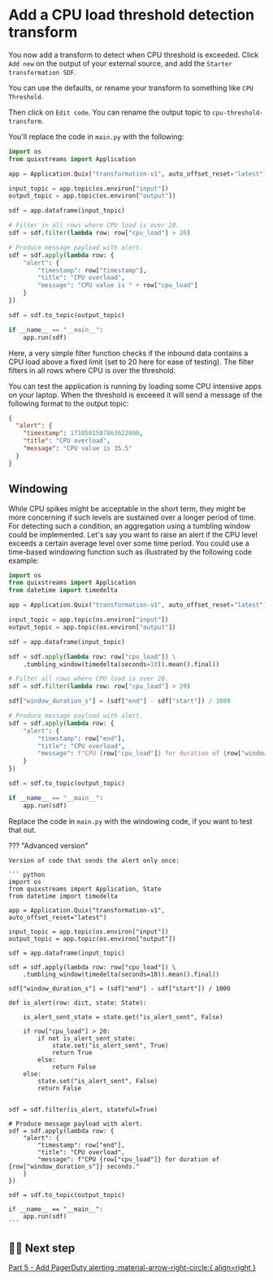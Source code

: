 # Add a CPU load threshold detection transform

You now add a transform to detect when CPU threshold is exceeded. Click `Add new` on the output of your external source, and add the `Starter transformation SDF`. 

You can use the defaults, or rename your transform to something like `CPU Threshold`. 

Then click on `Edit code`. You can rename the output topic to `cpu-threshold-transform`.

You'll replace the code in `main.py` with the following:

``` python
import os
from quixstreams import Application

app = Application.Quix("transformation-v1", auto_offset_reset="latest")

input_topic = app.topic(os.environ["input"])
output_topic = app.topic(os.environ["output"])

sdf = app.dataframe(input_topic)

# Filter in all rows where CPU load is over 20.
sdf = sdf.filter(lambda row: row["cpu_load"] > 20)

# Produce message payload with alert.
sdf = sdf.apply(lambda row: {
    "alert": {
        "timestamp": row["timestamp"],
        "title": "CPU overload",
        "message": "CPU value is " + row["cpu_load"]
    }
})

sdf = sdf.to_topic(output_topic)

if __name__ == "__main__":
    app.run(sdf)
```

Here, a very simple filter function checks if the inbound data contains a CPU load above a fixed limit (set to 20 here for ease of testing). The filter filters in all rows where CPU is over the threshold.

You can test the application is running by loading some CPU intensive apps on your laptop. When the threshold is exceeed it will send a message of the following format to the output topic:

``` json
{
  "alert": {
    "timestamp": 1710501507863622000,
    "title": "CPU overload",
    "message": "CPU value is 35.5"
  }
}
```

## Windowing

While CPU spikes might be acceptable in the short term, they might be more concerning if such levels are sustained over a longer period of time. For detecting such a condition, an aggregation using a tumbling window could be implemented. Let's say you want to raise an alert if the CPU level exceeds a certain average level over some time period. You could use a time-based windowing function such as illustrated by the following code example:

``` python
import os
from quixstreams import Application
from datetime import timedelta

app = Application.Quix("transformation-v1", auto_offset_reset="latest")

input_topic = app.topic(os.environ["input"])
output_topic = app.topic(os.environ["output"])

sdf = app.dataframe(input_topic)

sdf = sdf.apply(lambda row: row["cpu_load"]) \
    .tumbling_window(timedelta(seconds=10)).mean().final()

# Filter all rows where CPU load is over 20.
sdf = sdf.filter(lambda row: row["cpu_load"] > 20)

sdf["window_duration_s"] = (sdf["end"] - sdf["start"]) / 1000

# Produce message payload with alert.
sdf = sdf.apply(lambda row: {
    "alert": {
        "timestamp": row["end"],
        "title": "CPU overload",
        "message": f"CPU {row["cpu_load"]} for duration of {row["window_duration_s"]} seconds."
    }
})

sdf = sdf.to_topic(output_topic)

if __name__ == "__main__":
    app.run(sdf)
```

Replace the code in `main.py` with the windowing code, if you want to test that out.

??? "Advanced version"

    Version of code that sends the alert only once:

    ``` python
    import os
    from quixstreams import Application, State
    from datetime import timedelta

    app = Application.Quix("transformation-v1", auto_offset_reset="latest")

    input_topic = app.topic(os.environ["input"])
    output_topic = app.topic(os.environ["output"])

    sdf = app.dataframe(input_topic)

    sdf = sdf.apply(lambda row: row["cpu_load"]) \
        .tumbling_window(timedelta(seconds=10)).mean().final()

    sdf["window_duration_s"] = (sdf["end"] - sdf["start"]) / 1000

    def is_alert(row: dict, state: State):
        
        is_alert_sent_state = state.get("is_alert_sent", False)
        
        if row["cpu_load"] > 20:
            if not is_alert_sent_state:
                state.set("is_alert_sent", True)
                return True        
            else:
                return False
        else:
            state.set("is_alert_sent", False)
            return False
            

    sdf = sdf.filter(is_alert, stateful=True)

    # Produce message payload with alert.
    sdf = sdf.apply(lambda row: {
        "alert": {
            "timestamp": row["end"],
            "title": "CPU overload",
            "message": f"CPU {row["cpu_load"]} for duration of {row["window_duration_s"]} seconds."
        }
    })

    sdf = sdf.to_topic(output_topic)

    if __name__ == "__main__":
        app.run(sdf)
    ```


## 🏃‍♀️ Next step

[Part 5 - Add PagerDuty alerting :material-arrow-right-circle:{ align=right }](./add-alerting.md)
